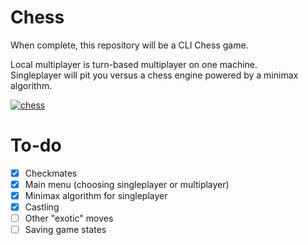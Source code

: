 # Chess
When complete, this repository will be a CLI Chess game.

Local multiplayer is turn-based multiplayer on one machine.<br>
Singleplayer will pit you versus a chess engine powered by a minimax algorithm.

<a href="https://imgbb.com/"><img src="https://i.ibb.co/26MqyZ9/chess.png" alt="chess" border="0"></a>

# To-do
- [x] Checkmates
- [x] Main menu (choosing singleplayer or multiplayer)
- [x] Minimax algorithm for singleplayer
- [x] Castling
- [ ] Other "exotic" moves
- [ ] Saving game states
